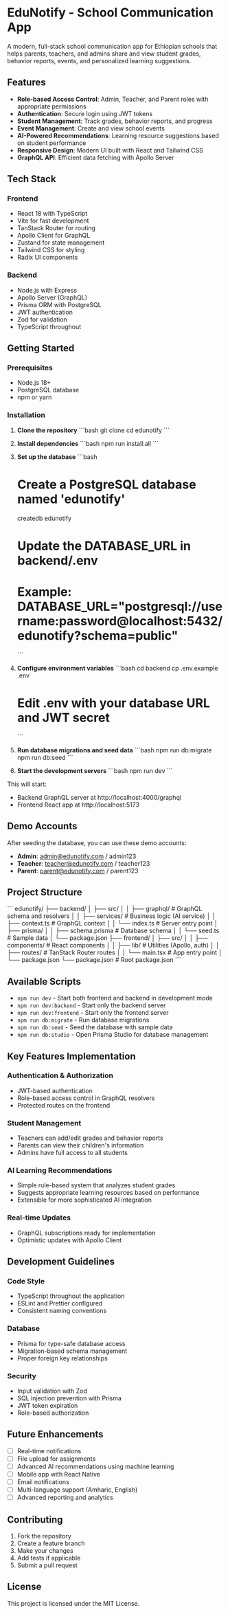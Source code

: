 # EduNotify - School Communication App

A modern, full-stack school communication app for Ethiopian schools that helps parents, teachers, and admins share and view student grades, behavior reports, events, and personalized learning suggestions.

## Features

- **Role-based Access Control**: Admin, Teacher, and Parent roles with appropriate permissions
- **Authentication**: Secure login using JWT tokens
- **Student Management**: Track grades, behavior reports, and progress
- **Event Management**: Create and view school events
- **AI-Powered Recommendations**: Learning resource suggestions based on student performance
- **Responsive Design**: Modern UI built with React and Tailwind CSS
- **GraphQL API**: Efficient data fetching with Apollo Server

## Tech Stack

### Frontend
- React 18 with TypeScript
- Vite for fast development
- TanStack Router for routing
- Apollo Client for GraphQL
- Zustand for state management
- Tailwind CSS for styling
- Radix UI components

### Backend
- Node.js with Express
- Apollo Server (GraphQL)
- Prisma ORM with PostgreSQL
- JWT authentication
- Zod for validation
- TypeScript throughout

## Getting Started

### Prerequisites
- Node.js 18+ 
- PostgreSQL database
- npm or yarn

### Installation

1. **Clone the repository**
   \`\`\`bash
   git clone <repository-url>
   cd edunotify
   \`\`\`

2. **Install dependencies**
   \`\`\`bash
   npm run install:all
   \`\`\`

3. **Set up the database**
   \`\`\`bash
   # Create a PostgreSQL database named 'edunotify'
   createdb edunotify
   
   # Update the DATABASE_URL in backend/.env
   # Example: DATABASE_URL="postgresql://username:password@localhost:5432/edunotify?schema=public"
   \`\`\`

4. **Configure environment variables**
   \`\`\`bash
   cd backend
   cp .env.example .env
   # Edit .env with your database URL and JWT secret
   \`\`\`

5. **Run database migrations and seed data**
   \`\`\`bash
   npm run db:migrate
   npm run db:seed
   \`\`\`

6. **Start the development servers**
   \`\`\`bash
   npm run dev
   \`\`\`

This will start:
- Backend GraphQL server at http://localhost:4000/graphql
- Frontend React app at http://localhost:5173

## Demo Accounts

After seeding the database, you can use these demo accounts:

- **Admin**: admin@edunotify.com / admin123
- **Teacher**: teacher@edunotify.com / teacher123  
- **Parent**: parent@edunotify.com / parent123

## Project Structure

\`\`\`
edunotify/
├── backend/
│   ├── src/
│   │   ├── graphql/          # GraphQL schema and resolvers
│   │   ├── services/         # Business logic (AI service)
│   │   ├── context.ts        # GraphQL context
│   │   └── index.ts          # Server entry point
│   ├── prisma/
│   │   ├── schema.prisma     # Database schema
│   │   └── seed.ts           # Sample data
│   └── package.json
├── frontend/
│   ├── src/
│   │   ├── components/       # React components
│   │   ├── lib/             # Utilities (Apollo, auth)
│   │   ├── routes/          # TanStack Router routes
│   │   └── main.tsx         # App entry point
│   └── package.json
└── package.json             # Root package.json
\`\`\`

## Available Scripts

- `npm run dev` - Start both frontend and backend in development mode
- `npm run dev:backend` - Start only the backend server
- `npm run dev:frontend` - Start only the frontend server
- `npm run db:migrate` - Run database migrations
- `npm run db:seed` - Seed the database with sample data
- `npm run db:studio` - Open Prisma Studio for database management

## Key Features Implementation

### Authentication & Authorization
- JWT-based authentication
- Role-based access control in GraphQL resolvers
- Protected routes on the frontend

### Student Management
- Teachers can add/edit grades and behavior reports
- Parents can view their children's information
- Admins have full access to all students

### AI Learning Recommendations
- Simple rule-based system that analyzes student grades
- Suggests appropriate learning resources based on performance
- Extensible for more sophisticated AI integration

### Real-time Updates
- GraphQL subscriptions ready for implementation
- Optimistic updates with Apollo Client

## Development Guidelines

### Code Style
- TypeScript throughout the application
- ESLint and Prettier configured
- Consistent naming conventions

### Database
- Prisma for type-safe database access
- Migration-based schema management
- Proper foreign key relationships

### Security
- Input validation with Zod
- SQL injection prevention with Prisma
- JWT token expiration
- Role-based authorization

## Future Enhancements

- [ ] Real-time notifications
- [ ] File upload for assignments
- [ ] Advanced AI recommendations using machine learning
- [ ] Mobile app with React Native
- [ ] Email notifications
- [ ] Multi-language support (Amharic, English)
- [ ] Advanced reporting and analytics

## Contributing

1. Fork the repository
2. Create a feature branch
3. Make your changes
4. Add tests if applicable
5. Submit a pull request

## License

This project is licensed under the MIT License.
